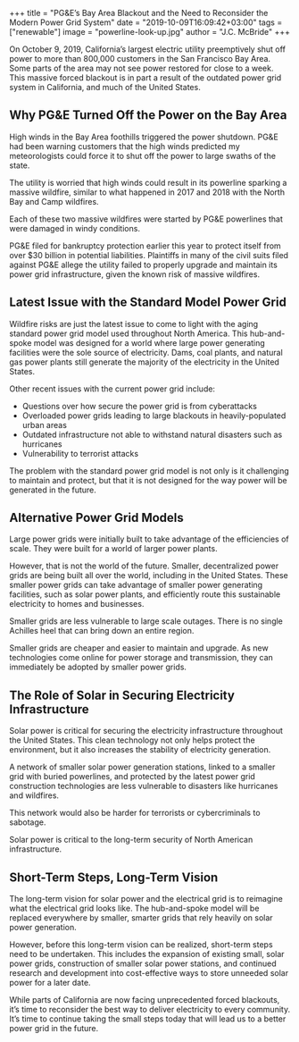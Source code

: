 +++
title = "PG&E’s Bay Area Blackout and the Need to Reconsider the Modern Power Grid System"
date = "2019-10-09T16:09:42+03:00"
tags = ["renewable"]
image = "powerline-look-up.jpg"
author = "J.C. McBride"
+++

On October 9, 2019, California’s largest electric utility preemptively shut off power to more than 800,000 customers in the San Francisco Bay Area. Some parts of the area may not see power restored for close to a week. This massive forced blackout is in part a result of the outdated power grid system in California, and much of the United States.  

## Why PG&E Turned Off the Power on the Bay Area

High winds in the Bay Area foothills triggered the power shutdown. PG&E had been warning customers that the high winds predicted my meteorologists could force it to shut off the power to large swaths of the state. 

The utility is worried that high winds could result in its powerline sparking a massive wildfire, similar to what happened in 2017 and 2018 with the North Bay and Camp wildfires. 

Each of these two massive wildfires were started by PG&E powerlines that were damaged in windy conditions. 

PG&E filed for bankruptcy protection earlier this year to protect itself from over $30 billion in potential liabilities. Plaintiffs in many of the civil suits filed against PG&E allege the utility failed to properly upgrade and maintain its power grid infrastructure, given the known risk of massive wildfires. 

## Latest Issue with the Standard Model Power Grid

Wildfire risks are just the latest issue to come to light with the aging standard power grid model used throughout North America. This hub-and-spoke model was designed for a world where large power generating facilities were the sole source of electricity. Dams, coal plants, and natural gas power plants still generate the majority of the electricity in the United States.

Other recent issues with the current power grid include:

* Questions over how secure the power grid is from cyberattacks
* Overloaded power grids leading to large blackouts in heavily-populated urban areas
* Outdated infrastructure not able to withstand natural disasters such as hurricanes
* Vulnerability to terrorist attacks

The problem with the standard power grid model is not only is it challenging to maintain and protect, but that it is not designed for the way power will be generated in the future. 

## Alternative Power Grid Models

Large power grids were initially built to take advantage of the efficiencies of scale. They were built for a world of larger power plants. 

However, that is not the world of the future. Smaller, decentralized power grids are being built all over the world, including in the United States. These smaller power grids can take advantage of smaller power generating facilities, such as solar power plants, and efficiently route this sustainable electricity to homes and businesses. 

Smaller grids are less vulnerable to large scale outages. There is no single Achilles heel that can bring down an entire region. 

Smaller grids are cheaper and easier to maintain and upgrade. As new technologies come online for power storage and transmission, they can immediately be adopted by smaller power grids. 

## The Role of Solar in Securing Electricity Infrastructure 

Solar power is critical for securing the electricity infrastructure throughout the United States. This clean technology not only helps protect the environment, but it also increases the stability of electricity generation. 

A network of smaller solar power generation stations, linked to a smaller grid with buried powerlines, and protected by the latest power grid construction technologies are less vulnerable to disasters like hurricanes and wildfires. 

This network would also be harder for terrorists or cybercriminals to sabotage. 

Solar power is critical to the long-term security of North American infrastructure.  

## Short-Term Steps, Long-Term Vision

The long-term vision for solar power and the electrical grid is to reimagine what the electrical grid looks like. The hub-and-spoke model will be replaced everywhere by smaller, smarter grids that rely heavily on solar power generation. 

However, before this long-term vision can be realized, short-term steps need to be undertaken. This includes the expansion of existing small, solar power grids, construction of smaller solar power stations, and continued research and development into cost-effective ways to store unneeded solar power for a later date. 

While parts of California are now facing unprecedented forced blackouts, it’s time to reconsider the best way to deliver electricity to every community. It’s time to continue taking the small steps today that will lead us to a better power grid in the future. 
